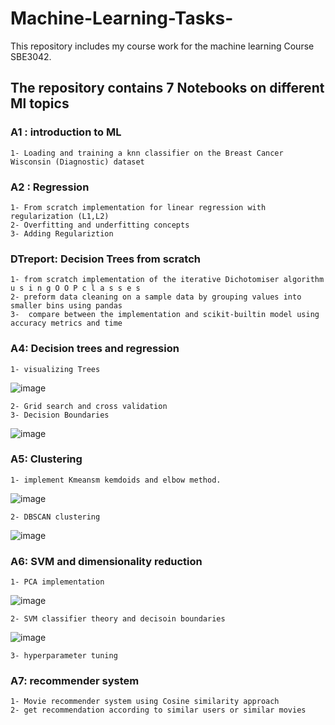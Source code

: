 # Machine-Learning-Tasks-
This repository includes my course work for the machine learning Course SBE3042. 

## The repository contains 7 Notebooks on different Ml topics

### A1 : introduction to ML
    1- Loading and training a knn classifier on the Breast Cancer Wisconsin (Diagnostic) dataset
    
### A2 :  Regression
    1- From scratch implementation for linear regression with regularization (L1,L2) 
    2- Overfitting and underfitting concepts
    3- Adding Regulariztion 

### DTreport: Decision Trees from scratch 
    1- from scratch implementation of the iterative Dichotomiser algorithm u s i n g O O P c l a s s e s 
    2- preform data cleaning on a sample data by grouping values into smaller bins using pandas
    3-  compare between the implementation and scikit-builtin model using accuracy metrics and time


### A4: Decision trees and regression
    1- visualizing Trees
![image](https://github.com/Salmoon8/Machine-Learning-Tasks-/assets/93344447/7bc97e02-fe8a-46ec-ac95-8ed3b8078afb) 

    2- Grid search and cross validation
    3- Decision Boundaries
![image](https://github.com/Salmoon8/Machine-Learning-Tasks-/assets/93344447/0a18b0bc-026f-4dfc-812e-35028c5fb064)

### A5: Clustering
    1- implement Kmeansm kemdoids and elbow method.
![image](https://github.com/Salmoon8/Machine-Learning-Tasks-/assets/93344447/f77b2ad6-28f6-4546-b01b-d5f36b7d23f1)

    2- DBSCAN clustering
![image](https://github.com/Salmoon8/Machine-Learning-Tasks-/assets/93344447/82a381bd-b7cd-4617-aecc-856d31282c39)

### A6: SVM and dimensionality reduction
    1- PCA implementation 
![image](https://github.com/Salmoon8/Machine-Learning-Tasks-/assets/93344447/477d5ea6-ff40-4016-888f-4b1c462e31b1)

    2- SVM classifier theory and decisoin boundaries 
 ![image](https://github.com/Salmoon8/Machine-Learning-Tasks-/assets/93344447/bfc27e04-a0c4-4f01-abf6-cef53f5e28ec)

    3- hyperparameter tuning 
### A7: recommender system
    1- Movie recommender system using Cosine similarity approach
    2- get recommendation according to similar users or similar movies
    








    

    
